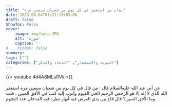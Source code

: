 ```yaml
---
title: "ثواب من استغفر في كل يوم من شعبان سبعين مرة"
date: 2023-06-04T01:21:13+03:00
draft: false
ShowToc: False
cover:
    image: img/hala.JPG
    alt: 'صورة'
    caption: ''
#    hidden: false
summary: 
tags: [""]
categories: ["التوبة والاستغفار", "الدعاء والذكر"]
---
```

{{< youtube 4d4A8MLuRVk >}}  
 <br>
عن أبي عبد الله عليه‌السلام قال : من قال في كل يوم من شعبان
سبعين مرة استغفر الله الذي لا إله إلا هو الرحمن الرحيم الحي القيوم
وأتوب إليه كتب في الأفق المبين ، قلت وما الأفق المبين؟ قال قاع بين
يدي العرش فيه أنهار تطرد فيه القدحان عدد النجوم.

